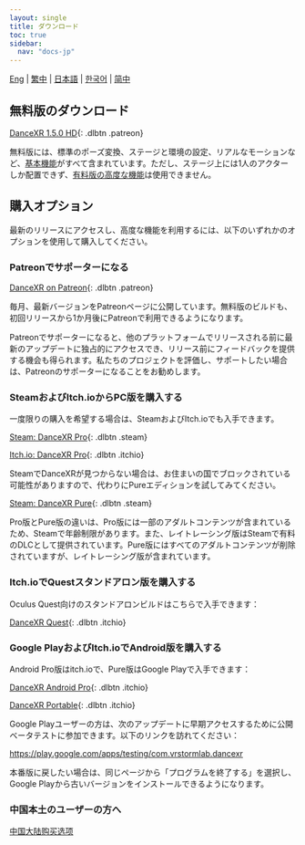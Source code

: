 ```yaml
---
layout: single
title: ダウンロード
toc: true
sidebar:
  nav: "docs-jp"
---
```

[Eng](/dancexr/download) | [繁中](/tw/dancexr/download) | [日本語](/jp/dancexr/download) | [한국어](/kr/dancexr/download) | [简中](/zh/dancexr/download)


## 無料版のダウンロード

[DanceXR 1.5.0 HD](https://github.com/alloystorm/dvvr/releases/tag/1.5.0){: .dlbtn .patreon} 

無料版には、標準のポーズ変換、ステージと環境の設定、リアルなモーションなど、[基本機能](basic_features.md)がすべて含まれています。ただし、ステージ上には1人のアクターしか配置できず、[有料版の高度な機能](pro_features.md)は使用できません。

## 購入オプション
最新のリリースにアクセスし、高度な機能を利用するには、以下のいずれかのオプションを使用して購入してください。

### Patreonでサポーターになる

[DanceXR on Patreon](https://www.patreon.com/dvvr){: .dlbtn .patreon} 

毎月、最新バージョンをPatreonページに公開しています。無料版のビルドも、初回リリースから1か月後にPatreonで利用できるようになります。

Patreonでサポーターになると、他のプラットフォームでリリースされる前に最新のアップデートに独占的にアクセスでき、リリース前にフィードバックを提供する機会も得られます。私たちのプロジェクトを評価し、サポートしたい場合は、Patreonのサポーターになることをお勧めします。


### SteamおよびItch.ioからPC版を購入する

一度限りの購入を希望する場合は、SteamおよびItch.ioでも入手できます。

[Steam: DanceXR Pro](https://store.steampowered.com/app/1905510/DanceXR/){: .dlbtn .steam}

[Itch.io: DanceXR Pro](https://stormlab.itch.io/dvvr){: .dlbtn .itchio}

SteamでDanceXRが見つからない場合は、お住まいの国でブロックされている可能性がありますので、代わりにPureエディションを試してみてください。

[Steam: DanceXR Pure](https://store.steampowered.com/app/2193970/DanceXR_Pure/){: .dlbtn .steam}

Pro版とPure版の違いは、Pro版には一部のアダルトコンテンツが含まれているため、Steamで年齢制限があります。また、レイトレーシング版はSteamで有料のDLCとして提供されています。Pure版にはすべてのアダルトコンテンツが削除されていますが、レイトレーシング版が含まれています。


### Itch.ioでQuestスタンドアロン版を購入する

Oculus Quest向けのスタンドアロンビルドはこちらで入手できます：

[DanceXR Quest](https://stormlab.itch.io/dancexr-quest){: .dlbtn .itchio}


### Google PlayおよびItch.ioでAndroid版を購入する

Android Pro版はitch.ioで、Pure版はGoogle Playで入手できます：

[DanceXR Android Pro](https://stormlab.itch.io/dancexr-android){: .dlbtn .itchio}

[DanceXR Portable](https://play.google.com/store/apps/details?id=com.vrstormlab.dancexr){: .dlbtn .itchio}

Google Playユーザーの方は、次のアップデートに早期アクセスするために公開ベータテストに参加できます。以下のリンクを訪れてください：

https://play.google.com/apps/testing/com.vrstormlab.dancexr

本番版に戻したい場合は、同じページから「プログラムを終了する」を選択し、Google Playから古いバージョンをインストールできるようになります。


### 中国本土のユーザーの方へ

[中国大陆购买选项](purchase_prc.md)